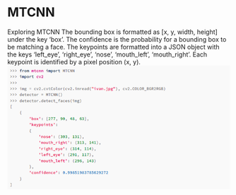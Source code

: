 # MTCNN
Exploring MTCNN
  The bounding box is formatted as [x, y, width, height] under the key ‘box’.
  The confidence is the probability for a bounding box to be matching a face.
  The keypoints are formatted into a JSON object with the keys ‘left_eye’, ‘right_eye’, ‘nose’,     ‘mouth_left’, ‘mouth_right’. Each keypoint is identified by a pixel position (x, y).
 ![MTCNN_DOC](https://github.com/SriramSaravanamuthu/MTCNN/blob/main/MTCNN_Doc.png)
